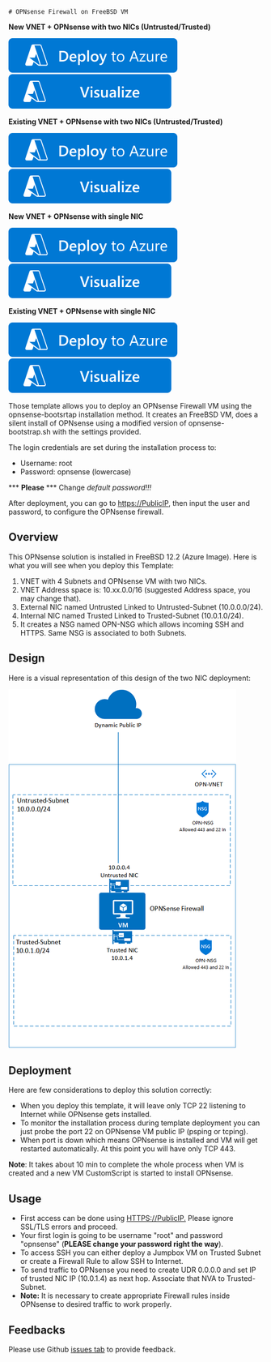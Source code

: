 	# OPNsense Firewall on FreeBSD VM

**New VNET + OPNsense with two NICs (Untrusted/Trusted)**

[![Deploy To Azure](https://raw.githubusercontent.com/Azure/azure-quickstart-templates/master/1-CONTRIBUTION-GUIDE/images/deploytoazure.svg?sanitize=true)](https://portal.azure.com/#create/Microsoft.Template/uri/https%3A%2F%2Fraw.githubusercontent.com%2Foleksandrmeleshchuk-epm%2FAzure-OpnSense%2Fmain%2FOpnSense%2Fazuredeploy.json)
[![Visualize](https://raw.githubusercontent.com/Azure/azure-quickstart-templates/master/1-CONTRIBUTION-GUIDE/images/visualizebutton.svg?sanitize=true)](http://armviz.io/#/?load=https%3A%2F%2Fraw.githubusercontent.com%2Foleksandrmeleshchuk-epm%2FAzure-OpnSense%2Fmain%2FOpnSense%2Fazuredeploy.json)

**Existing VNET + OPNsense with two NICs (Untrusted/Trusted)**

[![Deploy To Azure](https://raw.githubusercontent.com/Azure/azure-quickstart-templates/master/1-CONTRIBUTION-GUIDE/images/deploytoazure.svg?sanitize=true)](https://portal.azure.com/#create/Microsoft.Template/uri/https%3A%2F%2Fraw.githubusercontent.com%2Foleksandrmeleshchuk-epm%2FAzure-OpnSense%2Fmain%2FOpnSense%2Fazuredeploy-TwoNICs.json)
[![Visualize](https://raw.githubusercontent.com/Azure/azure-quickstart-templates/master/1-CONTRIBUTION-GUIDE/images/visualizebutton.svg?sanitize=true)](http://armviz.io/#/?load=https%3A%2F%2Fraw.githubusercontent.com%2Foleksandrmeleshchuk-epm%2FAzure-OpnSense%2Fmain%2FOpnSense%2Fazuredeploy-TwoNICs.json)

**New VNET + OPNsense with single NIC**

[![Deploy To Azure](https://raw.githubusercontent.com/Azure/azure-quickstart-templates/master/1-CONTRIBUTION-GUIDE/images/deploytoazure.svg?sanitize=true)](https://portal.azure.com/#create/Microsoft.Template/uri/https%3A%2F%2Fraw.githubusercontent.com%2Foleksandrmeleshchuk-epm%2FAzure-OpnSense%2Fmain%2FOpnSense%2Fazuredeploy-newvnet-single-nic.json)
[![Visualize](https://raw.githubusercontent.com/Azure/azure-quickstart-templates/master/1-CONTRIBUTION-GUIDE/images/visualizebutton.svg?sanitize=true)](http://armviz.io/#/?load=https%3A%2F%2Fraw.githubusercontent.com%2Foleksandrmeleshchuk-epm%2FAzure-OpnSense%2Fmain%2FOpnSense%2Fazuredeploy-newvnet-single-nic.json)

**Existing VNET + OPNsense with single NIC**

[![Deploy To Azure](https://raw.githubusercontent.com/Azure/azure-quickstart-templates/master/1-CONTRIBUTION-GUIDE/images/deploytoazure.svg?sanitize=true)](https://portal.azure.com/#create/Microsoft.Template/uri/https%3A%2F%2Fraw.githubusercontent.com%2Foleksandrmeleshchuk-epm%2FAzure-OpnSense%2Fmain%2FOpnSense%2Fazuredeploy-SingleNIC.json)
[![Visualize](https://raw.githubusercontent.com/Azure/azure-quickstart-templates/master/1-CONTRIBUTION-GUIDE/images/visualizebutton.svg?sanitize=true)](http://armviz.io/#/?load=https%3A%2F%2Fraw.githubusercontent.com%2Foleksandrmeleshchuk-epm%2FAzure-OpnSense%2Fmain%2FOpnSense%2Fazuredeploy-SingleNIC.json)


Those template allows you to deploy an OPNsense Firewall VM using the opnsense-bootsrtap installation method. It creates an FreeBSD VM, does a silent install of OPNsense using a modified version of opnsense-bootstrap.sh with the settings provided.

The login credentials are set during the installation process to:

- Username: root
- Password: opnsense (lowercase)

*** **Please** *** Change *default password!!!*

After deployment, you can go to <https://PublicIP>, then input the user and password, to configure the OPNsense firewall.


## Overview

This OPNsense solution is installed in FreeBSD 12.2 (Azure Image). 
Here is what you will see when you deploy this Template:

1) VNET with 4 Subnets and OPNsense VM with two NICs.
2) VNET Address space is: 10.xx.0.0/16 (suggested Address space, you may change that).
3) External NIC named Untrusted Linked to Untrusted-Subnet (10.0.0.0/24).
4) Internal NIC named Trusted Linked to Trusted-Subnet (10.0.1.0/24).
5) It creates a NSG named OPN-NSG which allows incoming SSH and HTTPS. Same NSG is associated to both Subnets.

## Design

Here is a visual representation of this design of the two NIC deployment:

![opnsense design](./images/OPN-SenseProject.png)

## Deployment

Here are few considerations to deploy this solution correctly:

- When you deploy this template, it will leave only TCP 22 listening to Internet while OPNsense gets installed.
- To monitor the installation process during template deployment you can just probe the port 22 on OPNsense VM public IP (psping or tcping).
- When port is down which means OPNsense is installed and VM will get restarted automatically. At this point you will have only TCP 443.

**Note**: It takes about 10 min to complete the whole process when VM is created and a new VM CustomScript is started to install OPNsense.

## Usage

- First access can be done using <HTTPS://PublicIP.> Please ignore SSL/TLS errors and proceed.
- Your first login is going to be username "root" and password "opnsense" (**PLEASE change your password right the way**).
- To access SSH you can either deploy a Jumpbox VM on Trusted Subnet or create a Firewall Rule to allow SSH to Internet.
- To send traffic to OPNsense you need to create UDR 0.0.0.0 and set IP of trusted NIC IP (10.0.1.4) as next hop. Associate that NVA to Trusted-Subnet.
- **Note:** It is necessary to create appropriate Firewall rules inside OPNsense to desired traffic to work properly.


## Feedbacks

Please use Github [issues tab](https://github.com/oleksandrmeleshchuk-epm/Azure-OpnSense/issues) to provide feedback.
